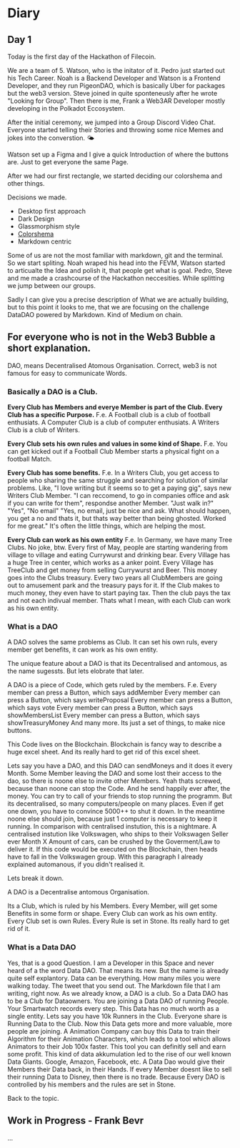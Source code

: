 # Diary

## Day 1

Today is the first day of the Hackathon of Filecoin.

We are a team of 5. 
Watson, who is the initator of it. 
Pedro just started out his Tech Career.
Noah is a Backend Developer and Watson is a Frontend Developer, and they run PigeonDAO, which is basically Uber for packages but the web3 version.
Steve joined in quite sponteneusly after he wrote "Looking for Group".
Then there is me, Frank a Web3AR Developer mostly developing in the Polkadot Eccosystem.

After the initial ceremony, we jumped into a Group Discord Video Chat.
Everyone started telling their Stories and throwing some nice Memes and jokes into the converstion. 🌤️

Watson set up a Figma and I give a quick Introduction of where the buttons are.
Just to get everyone the same Page.

After we had our first rectangle, we started deciding our colorshema and other things.

Decisions we made.

  + Desktop first approach
  + Dark Design
  + Glassmorphism style
  + [Colorshema](https://coolors.co/343434-454ade-da4167-e7e7e7-e3b505)
  + Markdown centric

Some of us are not the most familiar with markdown, git and the terminal.
So we start spliting.  Noah wraped his head into the FEVM, Watson started to articualte the Idea and polish it, that people get what is goal. Pedro, Steve and me made a crashcourse of the Hackathon neccesities. While splitting we jump between our groups.

Sadly I can give you a precise description of What we are actually building, but to this point it looks to me, that we are focusing on the challenge DataDAO powered by Markdown. Kind of Medium on chain.

## For everyone who is not in the Web3 Bubble a short explanation.
DAO, means Decentralised Atomous Organisation. Correct, web3 is not famous for easy to communicate Words. 

###  Basically a DAO is a Club. 

**Every Club has Members and everye Member is part of the Club. Every Club has a specific Purpose.**
F.e. A Football club is a club of football enthusiats. A Computer Club is a club of computer enthusiats. A Writers Club is a club of Writers. 

**Every Club sets his own rules and values in some kind of Shape.**
F.e. You can get kicked out if a Football Club Member starts a physical fight on a football Match. 

**Every Club has some benefits.**
F.e. In a Writers Club, you get access to people who sharing the same struggle and searching for solution of similar problems. 
Like, 
"I love writing but it seems so to get a paying gig", says new Writers Club Member. 
"I can reccomend, to go in companies office and ask if you can write for them", respondse another Member. 
"Just walk in?" 
"Yes", "No email" 
"Yes, no email, just be nice and ask. What should happen, you get a no and thats it, but thats way better than being ghosted. Worked for me great."
It's often the little things, which are helping the most.

**Every Club can work as his own entity**
F.e. In Germany, we have many Tree Clubs. No joke, btw. Every first of May, people are starting wandering from village to village and eating Currywurst and drinking bear.
Every Village has a huge Tree in center, which works as a anker point.
Every Village has TreeClub and get money from selling Currywurst and Beer.
This money goes into the Clubs treasury. Every two years all ClubMembers are going out to amusement park and the treasury pays for it. If the Club makes to much money, they even have to start paying tax. Then the club pays the tax and not each indivual member.
Thats what I mean, with each Club can work as his own entity.

### What is a DAO

A DAO solves the same problems as Club. It can set his own ruls, every member get benefits, it can work as his own entity. 

The unique feature about a DAO is that its Decentralised and antomous, as the name sugessts. But lets elobrate that later.

A DAO is a piece of Code, which gets ruled by the members.
F.e. 
Every member can press a Button, which says addMember
Every member can press a Button, which says writeProposal
Every member can press a Button, which says vote
Every member can press a Button, which says showMembersList
Every member can press a Button, which says showTreasuryMoney
And many more. Its just a set of things, to make nice buttons.

This Code lives on the Blockchain. 
Blockchain is fancy way to describe a huge excel sheet.
And its really hard to get rid of this excel sheet. 

Lets say you have a DAO, and this DAO can sendMoneys and it does it every Month.
Some Member leaving the DAO and some lost their access to the dao, so there is noone else to invite other Members.
Yeah thats screwed, because than noone can stop the Code.
And he send happily ever after, the money.
You can try to call of your friends to stop running the programm.
But its decentralised, so many computers/people on many places.
Even if get one down, you have to convince 5000++ to shut it down.
In the meantime noone else should join, because just 1 computer is necessary to keep it running. In comparison with centralised instution, this is a nightmare.
A centralised instution like Volkswagen, who ships to their Volkswagen Seller ever Month X Amount of cars, can be crushed by the Goverment/Law to deliver it. If this code would be executed on the Blockchain, then heads have to fall in the Volkswagen group.
With this paragraph I already explained automanous, if you didn't realised it.

Lets break it down.

A DAO is a Decentralise antomous Organisation. 

Its a Club, which is ruled by his Members.
Every Member, will get some Benefits in some form or shape.
Every Club can work as his own entity.
Every Club set is own Rules.
Every Rule is set in Stone.
Its really hard to get rid of it.

### What is a Data DAO

Yes, that is a good Question. I am a Developer in this Space and never heard of a the word Data DAO. That means its new. But the name is already quite self explantory.
Data can be everything. How many miles you were walking today. The tweet that you send out. The Markdown file that I am writing, right now. 
As we already know, a DAO is a club.
So a Data DAO has to be a Club for Dataowners.
You are joining a Data DAO of running People.
Your Smartwatch records every step.
This Data has no much worth as a single entity.
Lets say you have 10k Runners in the Club.
Everyone share is Running Data to the Club.
Now this Data gets more and more valuable, more people are joining.
A Animation Company can buy this Data to train their Algorithm for their Animation Characters, which leads to a tool which allows Animators to their Job 100x faster.
This tool you can definitly sell and earn some profit.
This kind of data akkumulation led to the rise of our well known Data Giants.
Google, Amazon, Facebook, etc. 
A Data Dao would give their Members their Data back, in their Hands.
If every Member doesnt like to sell their running Data to Disney, then there is no trade. Because Every DAO is controlled by his members and the rules are set in Stone. 

Back to the topic.

## Work in Progress - Frank Bevr

...





